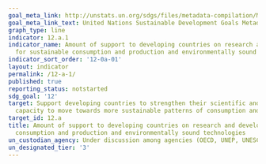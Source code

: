 ```yaml
---
goal_meta_link: http://unstats.un.org/sdgs/files/metadata-compilation/Metadata-Goal-12.pdf
goal_meta_link_text: United Nations Sustainable Development Goals Metadata
graph_type: line
indicator: 12.a.1
indicator_name: Amount of support to developing countries on research and development
  for sustainable consumption and production and environmentally sound technologies
indicator_sort_order: '12-0a-01'
layout: indicator
permalink: /12-a-1/
published: true
reporting_status: notstarted
sdg_goal: '12'
target: Support developing countries to strengthen their scientific and technological
  capacity to move towards more sustainable patterns of consumption and production
target_id: 12.a
title: Amount of support to developing countries on research and development for sustainable
  consumption and production and environmentally sound technologies
un_custodian_agency: Under discussion among agencies (OECD, UNEP, UNESCO-UIS, World Bank)
un_designated_tier: '3'
---
```

